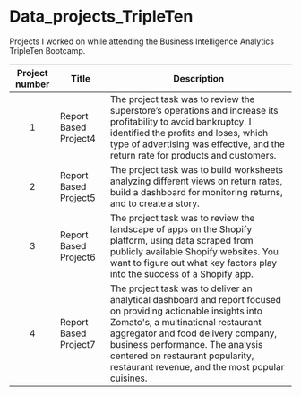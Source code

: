 # Data_projects_TripleTen
Projects I worked on while attending the Business Intelligence Analytics TripleTen Bootcamp.


| Project number | Title | Description |
| :-----------: | ----------- |----------- |
| 1 | Report Based Project4|The project task was to review the superstore’s operations and increase its profitability to avoid bankruptcy. I identified the profits and loses, which type of advertising was effective, and the return rate for products and customers. |
| 2 | Report Based Project5|The project task was to build worksheets analyzing different views on return rates, build a dashboard for monitoring returns, and to create a story. |
| 3 | Report Based Project6|The project task was to review the landscape of apps on the Shopify platform, using data scraped from publicly available Shopify websites. You want to figure out what key factors play into the success of a Shopify app.|
| 4 | Report Based Project7|The project task was to deliver an analytical dashboard and report focused on providing actionable insights into Zomato's, a multinational restaurant aggregator and food delivery company, business performance. The analysis centered on restaurant popularity, restaurant revenue, and the most popular cuisines. |
